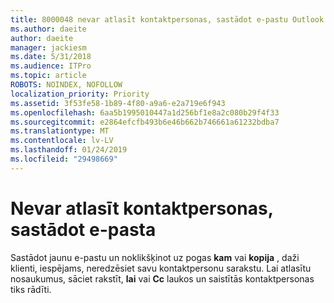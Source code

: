 ```yaml
---
title: 8000048 nevar atlasīt kontaktpersonas, sastādot e-pastu Outlook.com
ms.author: daeite
author: daeite
manager: jackiesm
ms.date: 5/31/2018
ms.audience: ITPro
ms.topic: article
ROBOTS: NOINDEX, NOFOLLOW
localization_priority: Priority
ms.assetid: 3f53fe58-1b89-4f80-a9a6-e2a719e6f943
ms.openlocfilehash: 6aa5b1995010447a1d256bf1e8a2c080b29f4f33
ms.sourcegitcommit: e2864efcfb493b6e46b662b746661a61232bdba7
ms.translationtype: MT
ms.contentlocale: lv-LV
ms.lasthandoff: 01/24/2019
ms.locfileid: "29498669"
---
```

# <a name="cant-select-contacts-when-composing-email"></a>Nevar atlasīt kontaktpersonas, sastādot e-pasta

Sastādot jaunu e-pastu un noklikšķinot uz pogas **kam** vai **kopija** , daži klienti, iespējams, neredzēsiet savu kontaktpersonu sarakstu. Lai atlasītu nosaukumus, sāciet rakstīt, **lai** vai **Cc** laukos un saistītās kontaktpersonas tiks rādīti. 
  

